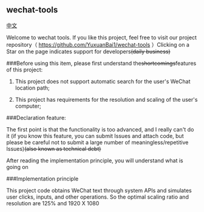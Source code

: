 ## wechat-tools

[中文](README_CN.md)

Welcome to wechat tools. If you like this project, feel free to visit our project repository（ https://github.com/YuxuanBai1/wechat-tools ）Clicking on a Star on the page indicates support for developers~~(daily business)~~

###Before using this item, please first understand the~~shortcomings~~features of this project:

1. This project does not support automatic search for the user's WeChat location path;

2. This project has requirements for the resolution and scaling of the user's computer;

###Declaration feature:

The first point is that the functionality is too advanced, and I really can't do it (if you know this feature, you can submit Issues and attach code, but please be careful not to submit a large number of meaningless/repetitive Issues)~~(also known as technical debt)~~

After reading the implementation principle, you will understand what is going on

###Implementation principle

This project code obtains WeChat text through system APIs and simulates user clicks, inputs, and other operations. So the optimal scaling ratio and resolution are 125% and 1920 X 1080
